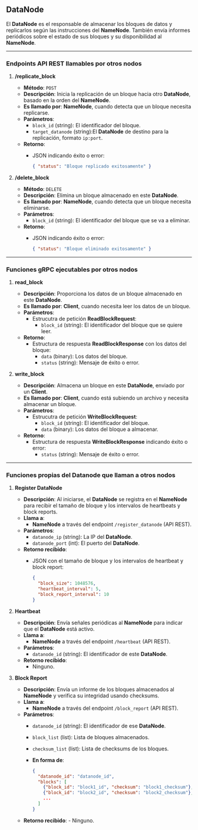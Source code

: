 ## **DataNode**

El **DataNode** es el responsable de almacenar los bloques de datos y replicarlos según las instrucciones del **NameNode**. También envía informes periódicos sobre el estado de sus bloques y su disponibilidad al **NameNode**.

---

### **Endpoints API REST llamables por otros nodos**

1. **/replicate_block**
   - **Método**: `POST`
   - **Descripción**: Inicia la replicación de un bloque hacia otro **DataNode**, basado en la orden del **NameNode**.
   - **Es llamado por**: **NameNode**, cuando detecta que un bloque necesita replicarse.
   - **Parámetros**:
     - `block_id` (string): El identificador del bloque.
     - `target_datanode` (string):El **DataNode** de destino para la replicación, formato `ip:port`.
   - **Retorno**:
     - JSON indicando éxito o error:

       ```json
       { "status": "Bloque replicado exitosamente" }
       ```

2. **/delete_block**
   - **Método**: `DELETE`
   - **Descripción**: Elimina un bloque almacenado en este **DataNode**.
   - **Es llamado por**: **NameNode**, cuando detecta que un bloque necesita eliminarse.
   - **Parámetros**:
     - `block_id` (string): El identificador del bloque que se va a eliminar.
   - **Retorno**:
     - JSON indicando éxito o error:

       ```json
       { "status": "Bloque eliminado exitosamente" }
       ```

---

### **Funciones gRPC ejecutables por otros nodos**

1. **read_block**
   - **Descripción**: Proporciona los datos de un bloque almacenado en este **DataNode**.
   - **Es llamado por**: **Client**, cuando necesita leer los datos de un bloque.
   - **Parámetros**:
     - Estrucutra de petición **ReadBlockRequest**:
       - `block_id` (string): El identificador del bloque que se quiere leer.
   - **Retorno**:
     - Estructura de respuesta **ReadBlockResponse** con los datos del bloque:
        - `data` (binary): Los datos del bloque.
        - `status` (string): Mensaje de éxito o error.

2. **write_block**
   - **Descripción**: Almacena un bloque en este **DataNode**, enviado por un **Client**.
   - **Es llamado por**: **Client**, cuando está subiendo un archivo y necesita almacenar un bloque.
   - **Parámetros**:
     - Estrucutra de petición **WriteBlockRequest**:
       - `block_id` (string): El identificador del bloque.
       - `data` (binary): Los datos del bloque a almacenar.
   - **Retorno**:
     - Estructura de respuesta **WriteBlockResponse** indicando éxito o error:
       - `status` (string): Mensaje de éxito o error.

---

### **Funciones propias del Datanode que llaman a otros nodos**

1. **Register DataNode**
   - **Descripción**: Al iniciarse, el **DataNode** se registra en el **NameNode** para recibir el tamaño de bloque y los intervalos de heartbeats y block reports.
   - **Llama a**:
     - **NameNode** a través del endpoint `/register_datanode` (API REST).
   - **Parámetros**:
     - `datanode_ip` (string): La IP del **DataNode**.
     - `datanode_port` (int): El puerto del **DataNode**.
   - **Retorno recibido**:
     - JSON con el tamaño de bloque y los intervalos de heartbeat y block report:

       ```json
       {
         "block_size": 1048576,
         "heartbeat_interval": 5,
         "block_report_interval": 10
       }
       ```

2. **Heartbeat**
   - **Descripción**: Envía señales periódicas al **NameNode** para indicar que el **DataNode** está activo.
   - **Llama a**:
     - **NameNode** a través del endpoint `/heartbeat` (API REST).
   - **Parámetros**:
     - `datanode_id` (string): El identificador de este **DataNode**.
   - **Retorno recibido**:
     - Ninguno.

3. **Block Report**
   - **Descripción**: Envía un informe de los bloques almacenados al **NameNode** y verifica su integridad usando checksums.
   - **Llama a**:
     - **NameNode** a través del endpoint `/block_report` (API REST).
   - **Parámetros**:
     - `datanode_id` (string): El identificador de ese **DataNode**.
     - `block_list` (list): Lista de bloques almacenados.
     - `checksum_list` (list): Lista de checksums de los bloques.
     - **En forma de**:

        ```json
        {
          "datanode_id": "datanode_id",
          "blocks": [
            {"block_id": "block1_id", "checksum": "block1_checksum"},
            {"block_id": "block2_id", "checksum": "block2_checksum"},
            ...
          ]
        }
        ```
   - **Retorno recibido**: - Ninguno.
